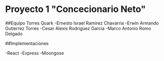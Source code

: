 # Proyecto 1 "Concecionario Neto"

##Equipo Torres Quark
-Ernesto Israel Ramirez Chavarria
-Erwin Armando Gutierrez Torres
-Cesar Alexis Rodriguez Garcia
-Marco Antonio Romo Delgado


##Implementaciones

-React
-Express
-Moongose



